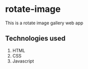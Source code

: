 # rotate-image
This is a rotate image gallery web app

## Technologies used
1. HTML
2. CSS
3. Javascript